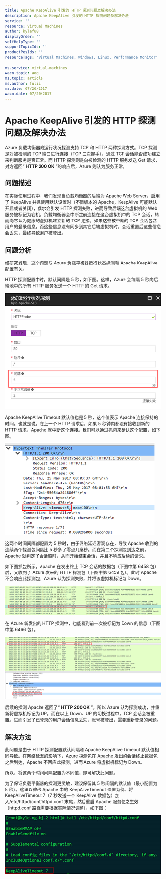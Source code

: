 ```yaml
---
title: Apache KeepAlive 引发的 HTTP 探测问题及解决办法
description: Apache KeepAlive 引发的 HTTP 探测问题及解决办法
service: ''
resource: Virtual Machines
author: kylefu8
displayOrder: ''
selfHelpType: ''
supportTopicIds: ''
productPesIds: ''
resourceTags: 'Virtual Machines, Windows, Linux, Performance Monitor'

ms.service: virtual-machines
wacn.topic: aog
ms.topic: article
ms.author: fulii
ms.date: 07/20/2017
wacn.date: 07/20/2017
---
```


# Apache KeepAlive 引发的 HTTP 探测问题及解决办法


Azure 负载均衡器的运行状况探测支持 TCP 和 HTTP 两种探测方式。TCP 探测是对被检测的 TCP 端口进行连接（TCP 三次握手），通过 TCP 会话能否成功建立来判断服务是否正常。而 HTTP 探测则是向被检测的 HTTP 服务发送 Get 请求，对方返回“ **HTTP 200 OK** ”的响应后，Azure 则认为服务正常。

## 问题描述

在实际使用过程中，我们发现当负载均衡器的后端为 Apache Web Server，启用了 KeepAlive 并且使用默认设置时（不同版本的 Apache，KeepAlive 可能默认开启或者关闭），偶尔会引发 HTTP 探测失败，进而导致后端这台虚拟机的 Web 服务被标记为宕机。负载均衡器会中断之前连接在这台虚拟机中的 TCP 会话，转而向它认为健康的虚拟机建立新的 TCP 连接。如果这些被中断的 TCP 会话包含用户的登录信息，而这些信息没有同步到其它后端虚拟机时，会话重置后这些信息会丢失，最终导致用户被登出。

## 问题分析

经研究发现，这个问题与 Azure 负载平衡器运行状态探测和 Apache KeepAlive 配置有关。

HTTP 探测配置中时，默认间隔是 5 秒，如下图。这样，Azure 会每隔 5 秒向后端池中的所有 HTTP 服务发送一个 HTTP 的 Get 请求。

![status-detection](./media/aog-load-balancer-qa-apache-keepalive-cause-http-detection-error/status-detection.png)

Apache KeepAlive Timeout 默认值也是 5 秒，这个值表示 Apache 连接保持的时间。也就是说，在上一个 HTTP 请求后，如果 5 秒钟内都没有接收到新的 HTTP 请求，Apache 就中断这个连接。我们可以通过抓包来确认这个配置，如下图。

![http-request](./media/aog-load-balancer-qa-apache-keepalive-cause-http-detection-error/http-request.png)

这两个时间间隔都配置为 5 秒时，由于网络延迟客观存在，导致 Apache 收到的连续两个探测包间隔比 5 秒多了零点几毫秒。而在第二个探测包到达之前，Apache 就判定了会话超时，从而开始结束会话，并且不响应后续的请求。

如下图抓包所示，Apache 在发出终止 TCP 会话的数据包（下图中第 6458 包）后，又收到了 Azure 发来的 HTTP 探测包（下图中第 6459 包）。此时 Apache 不会响应此探测包，Azure 认为探测失败，并将该虚拟机标记为 Down。

![log](./media/aog-load-balancer-qa-apache-keepalive-cause-http-detection-error/log.png)

在 Azure 新发出的 HTTP 探测中，也能看到前一次被标记为 Down 的信息（下图中第 6466 包）。

![log-2](./media/aog-load-balancer-qa-apache-keepalive-cause-http-detection-error/log-2.png)

后续的探测 Apache 返回了“ **HTTP 200 OK** ”，所以 Azure 认为探测成功，并重新将虚拟机标记为 UP。而在以上 Down、UP 的切换过程中，TCP 会话会被重置。进而引发了已登录的用户会话信息丢失，账号被登出，需要重新登录的问题。

## 解决方法

此问题是由于 HTTP 探测配置默认间隔和 Apache KeepAlive Timeout 默认值相同导致。在网络延迟的影响下，Azure 探测包在 Apache 发出的会话终止数据包之后到达，Apache 不回应此探测，进而 Azure 将虚拟机标记为 Down。

所以，将这两个时间间隔配置为不同值，即可解决此问题。

为了保证负载平衡器的探测更灵敏，建议保留其 5 秒间隔的默认值（最小配置为 5 秒）。这里以修改 Apache 中的 KeepAliveTimeout 设置为例。将 KeepAliveTimeout 7（7 秒发送一个 KeepAlive 数据包）加入/etc/httpd/conf/httpd.conf 末尾，然后重启 Apache 服务使之生效（httpd.conf 路径需要根据实际情况调整），如下图：

![solution](./media/aog-load-balancer-qa-apache-keepalive-cause-http-detection-error/solution.png)
